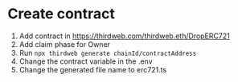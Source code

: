# Create contract

1. Add contract in https://thirdweb.com/thirdweb.eth/DropERC721
2. Add claim phase for Owner
3. Run `npx thirdweb generate chainId/contractAddress`
4. Change the contract variable in the .env
5. Change the generated file name to erc721.ts